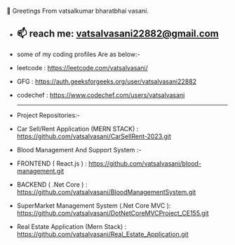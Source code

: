 👋 Greetings From vatsalkumar bharatbhai vasani.
- 📫 reach me: vatsalvasani22882@gmail.com
  ------------------------------------------
- some of my coding profiles Are as below:-

- leetcode : https://leetcode.com/vatsalvasani/

- GFG : https://auth.geeksforgeeks.org/user/vatsalvasani22882

- codechef : https://www.codechef.com/users/vatsalvasani


  ---------------------------------------------------------------------------------------------

- Project Repositories:-

- Car Sell/Rent Application (MERN STACK) : https://github.com/vatsalvasani/CarSellRent-2023.git

- Blood Management And Support System  :-
- FRONTEND ( React.js ) : https://github.com/vatsalvasani/blood-management.git
- BACKEND ( .Net Core ) : https://github.com/vatsalvasani/BloodManagementSystem.git
  
- SuperMarket Management System (.Net Core MVC ): https://github.com/vatsalvasani/DotNetCoreMVCProject_CE155.git

- Real Estate Application (Mern Stack) :  https://github.com/vatsalvasani/Real_Estate_Application.git
<!--
**vatsalvasani/vatsalvasani** is a ✨ _special_ ✨ repository because its `README.md` (this file) appears on your GitHub profile.

Here are some ideas to get you started:

- 🔭 I’m currently working on ...
- 🌱 I’m currently learning ...
- 👯 I’m looking to collaborate on ...
- 🤔 I’m looking for help with ...
- 💬 Ask me about ...
- 📫 How to reach me: ...
- 😄 Pronouns: ...
- ⚡ Fun fact: ...
-->
